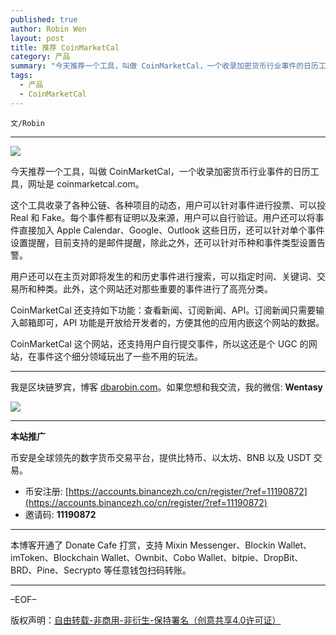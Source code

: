 ```yaml
---
published: true
author: Robin Wen
layout: post
title: 推荐 CoinMarketCal
category: 产品
summary: "今天推荐一个工具，叫做 CoinMarketCal，一个收录加密货币行业事件的日历工具，网址是 coinmarketcal.com。这个工具收录了各种公链、各种项目的动态，用户可以针对事件进行投票、可以投 Real 和 Fake。每个事件都有证明以及来源，用户可以自行验证。用户还可以将事件直接加入 Apple Calendar、Google、Outlook 这些日历，还可以针对单个事件设置提醒，目前支持的是邮件提醒，除此之外，还可以针对币种和事件类型设置告警。"
tags:
  - 产品
  - CoinMarketCal
---
```


`文/Robin`

***

![](https://cdn.dbarobin.com/f07si91.png)

今天推荐一个工具，叫做 CoinMarketCal，一个收录加密货币行业事件的日历工具，网址是 coinmarketcal.com。

这个工具收录了各种公链、各种项目的动态，用户可以针对事件进行投票、可以投 Real 和 Fake。每个事件都有证明以及来源，用户可以自行验证。用户还可以将事件直接加入 Apple Calendar、Google、Outlook 这些日历，还可以针对单个事件设置提醒，目前支持的是邮件提醒，除此之外，还可以针对币种和事件类型设置告警。

用户还可以在主页对即将发生的和历史事件进行搜索，可以指定时间、关键词、交易所和种类。此外，这个网站还对那些重要的事件进行了高亮分类。

CoinMarketCal 还支持如下功能：查看新闻、订阅新闻、API。订阅新闻只需要输入邮箱即可，API 功能是开放给开发者的，方便其他的应用内嵌这个网站的数据。

CoinMarketCal 这个网站，还支持用户自行提交事件，所以这还是个 UGC 的网站，在事件这个细分领域玩出了一些不用的玩法。

***

我是区块链罗宾，博客 [dbarobin.com](https://dbarobin.com/)。如果您想和我交流，我的微信: **Wentasy**

![](https://cdn.dbarobin.com/v4yywe2.png)

***

**本站推广**

币安是全球领先的数字货币交易平台，提供比特币、以太坊、BNB 以及 USDT 交易。

* 币安注册: [https://accounts.binancezh.co/cn/register/?ref=11190872](https://accounts.binancezh.co/cn/register/?ref=11190872)
* 邀请码: **11190872**

***

本博客开通了 Donate Cafe 打赏，支持 Mixin Messenger、Blockin Wallet、imToken、Blockchain Wallet、Ownbit、Cobo Wallet、bitpie、DropBit、BRD、Pine、Secrypto 等任意钱包扫码转账。

<center>
    <div class="--donate-button"
         data-button-id="f8b9df0d-af9a-460d-8258-d3f435445075"
    ></div>
</center>

***

–EOF–

版权声明：[自由转载-非商用-非衍生-保持署名（创意共享4.0许可证）](http://creativecommons.org/licenses/by-nc-nd/4.0/deed.zh)